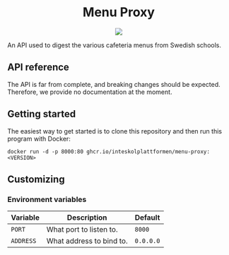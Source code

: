 <p align="center">
  <h1 align="center">Menu Proxy</h1>
</p>

<p align="center">
  <a href="https://codeclimate.com/github/inteskolplattformen/menu-proxy/test_coverage">
    <img src="https://api.codeclimate.com/v1/badges/bc6aeee3f21af2b46e7a/test_coverage" />
  </a>
</p>

An API used to digest the various cafeteria menus from Swedish schools.

## API reference

The API is far from complete, and breaking changes should be expected. Therefore, we provide no documentation at the moment.

## Getting started

The easiest way to get started is to clone this repository and then run this program with Docker:

```
docker run -d -p 8000:80 ghcr.io/inteskolplattformen/menu-proxy:<VERSION>
```

## Customizing

### Environment variables

| Variable  | Description              | Default   |
| --------- | ------------------------ | --------- |
| `PORT`    | What port to listen to.  | `8000`    |
| `ADDRESS` | What address to bind to. | `0.0.0.0` |
